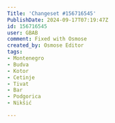 ```yaml
---
Title: 'Changeset #156716545'
PublishDate: 2024-09-17T07:19:47Z
id: 156716545
user: GBAB
comment: Fixed with Osmose
created_by: Osmose Editor
tags:
- Montenegro
- Budva
- Kotor
- Cetinje
- Tivat
- Bar
- Podgorica
- Nikšić

---
```

